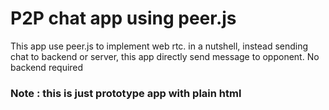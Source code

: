 # P2P chat app using peer.js
This app use peer.js to implement web rtc. in a nutshell, instead sending chat to backend or server, this app directly send message to opponent. No backend required

### Note : this is just prototype app with plain html